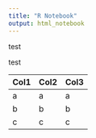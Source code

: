 ```yaml
---
title: "R Notebook"
output: html_notebook
---
```




test

test


| Col1 | Col2 | Col3 |
|------|------|------|
| a    | a    | a    |
| b    | b    | b    |
| c    | c    | c    |
